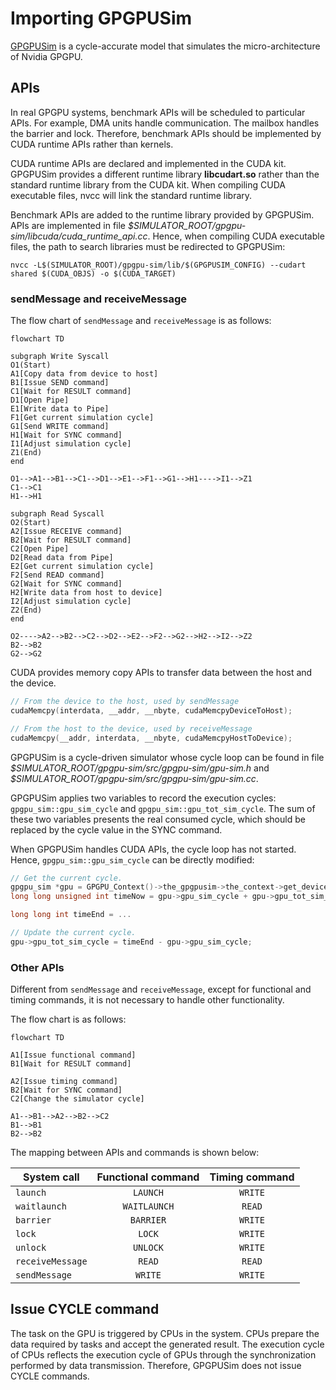 
# Importing GPGPUSim

[GPGPUSim](http://www.gpgpu-sim.org) is a cycle-accurate model that simulates the micro-architecture of Nvidia GPGPU.

## APIs

In real GPGPU systems, benchmark APIs will be scheduled to particular APIs. For example, DMA units handle communication. The mailbox handles the barrier and lock. Therefore, benchmark APIs should be implemented by CUDA runtime APIs rather than kernels.

CUDA runtime APIs are declared and implemented in the CUDA kit. GPGPUSim provides a different runtime library **libcudart.so** rather than the standard runtime library from the CUDA kit. When compiling CUDA executable files, nvcc will link the standard runtime library.

Benchmark APIs are added to the runtime library provided by GPGPUSim. APIs are implemented in file *$SIMULATOR_ROOT/gpgpu-sim/libcuda/cuda_runtime_api.cc*. Hence, when compiling CUDA executable files, the path to search libraries must be redirected to GPGPUSim:

```
nvcc -L$(SIMULATOR_ROOT)/gpgpu-sim/lib/$(GPGPUSIM_CONFIG) --cudart shared $(CUDA_OBJS) -o $(CUDA_TARGET)
```

### sendMessage and receiveMessage

The flow chart of `sendMessage` and `receiveMessage` is as follows:

```mermaid
flowchart TD

subgraph Write Syscall
O1(Start)
A1[Copy data from device to host]
B1[Issue SEND command]
C1[Wait for RESULT command]
D1[Open Pipe]
E1[Write data to Pipe]
F1[Get current simulation cycle]
G1[Send WRITE command]
H1[Wait for SYNC command]
I1[Adjust simulation cycle]
Z1(End)
end

O1-->A1-->B1-->C1-->D1-->E1-->F1-->G1-->H1---->I1-->Z1
C1-->C1
H1-->H1

subgraph Read Syscall
O2(Start)
A2[Issue RECEIVE command]
B2[Wait for RESULT command]
C2[Open Pipe]
D2[Read data from Pipe]
E2[Get current simulation cycle]
F2[Send READ command]
G2[Wait for SYNC command]
H2[Write data from host to device]
I2[Adjust simulation cycle]
Z2(End)
end

O2---->A2-->B2-->C2-->D2-->E2-->F2-->G2-->H2-->I2-->Z2
B2-->B2
G2-->G2
```

CUDA provides memory copy APIs to transfer data between the host and the device.

```C++
// From the device to the host, used by sendMessage
cudaMemcpy(interdata, __addr, __nbyte, cudaMemcpyDeviceToHost);

// From the host to the device, used by receiveMessage
cudaMemcpy(__addr, interdata, __nbyte, cudaMemcpyHostToDevice);
```

GPGPUSim is a cycle-driven simulator whose cycle loop can be found in file *\$SIMULATOR_ROOT/gpgpu-sim/src/gpgpu-sim/gpu-sim.h* and *\$SIMULATOR_ROOT/gpgpu-sim/src/gpgpu-sim/gpu-sim.cc*.

GPGPUSim applies two variables to record the execution cycles: `gpgpu_sim::gpu_sim_cycle` and `gpgpu_sim::gpu_tot_sim_cycle`. The sum of these two variables presents the real consumed cycle, which should be replaced by the cycle value in the SYNC command.

When GPGPUSim handles CUDA APIs, the cycle loop has not started. Hence, `gpgpu_sim::gpu_sim_cycle` can be directly modified:

```c++
// Get the current cycle.
gpgpu_sim *gpu = GPGPU_Context()->the_gpgpusim->the_context->get_device()->get_gpgpu();
long long unsigned int timeNow = gpu->gpu_sim_cycle + gpu->gpu_tot_sim_cycle;

long long int timeEnd = ...

// Update the current cycle.
gpu->gpu_tot_sim_cycle = timeEnd - gpu->gpu_sim_cycle;
```

### Other APIs

Different from `sendMessage` and `receiveMessage`, except for functional and timing commands, it is not necessary to handle other functionality.

The flow chart is as follows:

```mermaid
flowchart TD

A1[Issue functional command]
B1[Wait for RESULT command]

A2[Issue timing command]
B2[Wait for SYNC command]
C2[Change the simulator cycle]

A1-->B1-->A2-->B2-->C2
B1-->B1
B2-->B2
```

The mapping between APIs and commands is shown below:

| System call      | Functional command | Timing command |
| ---------------- | :----------------: | :------------: |
| `launch`         | `LAUNCH`           | `WRITE`        |
| `waitlaunch`     | `WAITLAUNCH`       | `READ`         |
| `barrier`        | `BARRIER`          | `WRITE`        |
| `lock`           | `LOCK`             | `WRITE`        |
| `unlock`         | `UNLOCK`           | `WRITE`        |
| `receiveMessage` | `READ`             | `READ`         |
| `sendMessage`    | `WRITE`            | `WRITE`        |

## Issue CYCLE command

The task on the GPU is triggered by CPUs in the system. CPUs prepare the data required by tasks and accept the generated result. The execution cycle of CPUs reflects the execution cycle of GPUs through the synchronization performed by data transmission. Therefore, GPGPUSim does not issue CYCLE commands.
